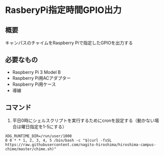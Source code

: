 # RasberyPi指定時間GPIO出力
## 概要
キャンパスのチャイムをRaspberry Piで指定したGPIOを出力する

## 必要なもの
- Raspberry Pi 3 Model B
- Raspberry Pi用ACアダプター
- Raspberry Pi用ケース
- 導線

## コマンド

1. 平日0時にシェルスクリプトを実行するためにcronを設定する（動かない場合は曜日指定を1-5にする）
```
XDG_RUNTIME_DIR=/run/user/1000
0 0 * * 1, 2, 3, 4, 5 /bin/bash -c "$(curl -fsSL https://raw.githubusercontent.com/nagito-hiroshima/hiroshima-campus-chime/master/chime.sh)"
```
